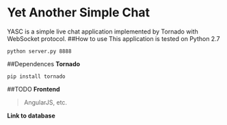Yet Another Simple Chat
=======================
YASC is a simple live chat application implemented by Tornado with WebSocket protocol.
##How to use
This application is tested on Python 2.7
```
python server.py 8888
```
##Dependences
**Tornado**
```
pip install tornado
```
##TODO
**Frontend**
> AngularJS, etc.

**Link to database**
